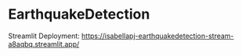 # EarthquakeDetection

Streamlit Deployment: https://isabellapj-earthquakedetection-stream-a8aqbq.streamlit.app/
